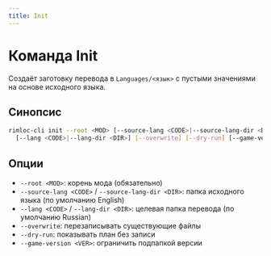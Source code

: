 ```yaml
---
title: Init
---
```


# Команда Init

Создаёт заготовку перевода в `Languages/<язык>` с пустыми значениями на основе исходного языка.

## Синопсис

```bash
rimloc-cli init --root <MOD> [--source-lang <CODE>|--source-lang-dir <DIR>] \
  [--lang <CODE>|--lang-dir <DIR>] [--overwrite] [--dry-run] [--game-version <VER>]
```

## Опции
- `--root <MOD>`: корень мода (обязательно)
- `--source-lang <CODE>` / `--source-lang-dir <DIR>`: папка исходного языка (по умолчанию English)
- `--lang <CODE>` / `--lang-dir <DIR>`: целевая папка перевода (по умолчанию Russian)
- `--overwrite`: перезаписывать существующие файлы
- `--dry-run`: показывать план без записи
- `--game-version <VER>`: ограничить подпапкой версии

